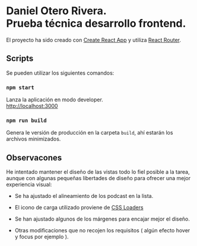 # Daniel Otero Rivera.<br>Prueba técnica desarrollo frontend.

El proyecto ha sido creado con [Create React App](https://github.com/facebook/create-react-app) y utiliza [React Router](https://reactrouter.com/en/main).

## Scripts

Se pueden utilizar los siguientes comandos:

### `npm start`

Lanza la aplicación en modo developer.\
[http://localhost:3000](http://localhost:3000)

### `npm run build`

Genera le versión de producción en la carpeta `build`, ahí estarán los archivos minimizados.

## Observacones

He intentado mantener el diseño de las vistas todo lo fiel posible a la tarea, aunque con algunas pequeñas libertades de diseño para ofrecer una mejor 
experiencia visual:

- Se ha ajustado el alineamiento de los podcast en la lista.

- El icono de carga utilizado proviene de [CSS Loaders](https://cssloaders.github.io/)

- Se han ajustado algunos de los márgenes para encajar mejor el diseño.

- Otras modificaciones que no recojen los requisitos ( algún efecto hover y focus por ejemplo ).